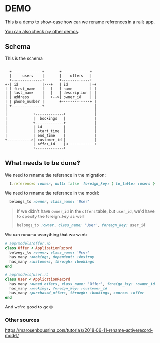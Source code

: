 # DEMO

This is a demo to show-case how can we rename references in a rails app.

[You can also check my other demos](https://github.com/andrerferrer/dedemos/blob/master/README.md#ded%C3%A9mos).


## Schema
This is the schema

```

  +--------------+       +-------------+
  |     users    |       |    offers   |
  +--------------+       +-------------+
+-| id           |---+   | id          |-+
| | first_name   |   |   | name        | |
| | last_name    |   |   | description | |
| | address      |   +-->| owner_id    | |
| | phone_number |       +-------------+ |
| +--------------+                       |
|                                        |
|            +-------------+             |
|            |  bookings   |             |
|            +-------------+             |
|            | id          |             |
|            | start_time  |             |
|            | end_time    |             |
+----------->| customer_id |             |
             | offer_id    |<------------+
             +-------------+

```

## What needs to be done?

We need to rename the reference in the migration:
```ruby
  t.references :owner, null: false, foreign_key: { to_table: :users }
```

We need to rename the reference in the model:
```ruby
  belongs_to :owner, class_name: 'User'
```

> If we didn't have `owner_id` in the `offers` table, but `user_id`, we'd have to specify the foreign_key as well
> ```ruby
> belongs_to :owner, class_name: 'User', foreign_key: user_id
> ```


We can rename everything that we want:

```ruby
# app/models/offer.rb
class Offer < ApplicationRecord
  belongs_to :owner, class_name: 'User'
  has_many :bookings, dependent: :destroy
  has_many :customers, through: :bookings
end


```

```ruby
# app/models/user.rb
class User < ApplicationRecord
  has_many :owned_offers, class_name: 'Offer', foreign_key: :owner_id
  has_many :bookings, foreign_key: :customer_id
  has_many :purchased_offers, through: :bookings, source: :offer
end
```

And we're good to go 🤓

### Other sources
https://marouenbousnina.com/tutorials/2018-06-11-rename-activerecord-model/
